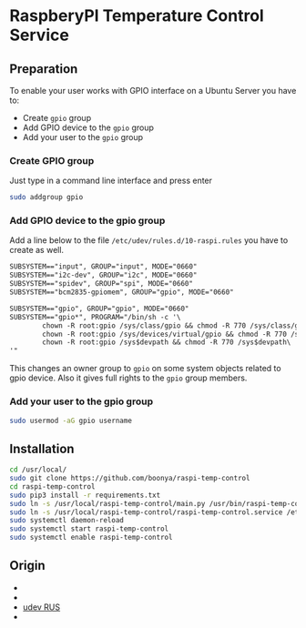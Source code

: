 # RaspberyPI Temperature Control Service

## Preparation

To enable your user works with GPIO interface on a Ubuntu Server you have to:

- Create `gpio` group
- Add GPIO device to the `gpio` group
- Add your user to the `gpio` group

### Create GPIO group

Just type in a command line interface and press enter

```bash
sudo addgroup gpio
```

### Add GPIO device to the gpio group

Add a line below to the file `/etc/udev/rules.d/10-raspi.rules` you have to create as well.

```txt
SUBSYSTEM=="input", GROUP="input", MODE="0660"
SUBSYSTEM=="i2c-dev", GROUP="i2c", MODE="0660"
SUBSYSTEM=="spidev", GROUP="spi", MODE="0660"
SUBSYSTEM=="bcm2835-gpiomem", GROUP="gpio", MODE="0660"

SUBSYSTEM=="gpio", GROUP="gpio", MODE="0660"
SUBSYSTEM=="gpio*", PROGRAM="/bin/sh -c '\
        chown -R root:gpio /sys/class/gpio && chmod -R 770 /sys/class/gpio;\
        chown -R root:gpio /sys/devices/virtual/gpio && chmod -R 770 /sys/devices/virtual/gpio;\
        chown -R root:gpio /sys$devpath && chmod -R 770 /sys$devpath\
'"
```

This changes an owner group to `gpio` on some system objects related to gpio device.
Also it gives full rights to the `gpio` group members.

### Add your user to the gpio group

```bash
sudo usermod -aG gpio username
```

## Installation

```bash
cd /usr/local/
sudo git clone https://github.com/boonya/raspi-temp-control
cd raspi-temp-control
sudo pip3 install -r requirements.txt
sudo ln -s /usr/local/raspi-temp-control/main.py /usr/bin/raspi-temp-control
sudo ln -s /usr/local/raspi-temp-control/raspi-temp-control.service /etc/systemd/system/raspi-temp-control.service
sudo systemctl daemon-reload
sudo systemctl start raspi-temp-control
sudo systemctl enable raspi-temp-control
```

## Origin

- [](https://askubuntu.com/a/1233458/790519)
- [](https://www.digikey.com/en/maker/projects/c5061a5c6cf646b69a2ff6d698298422)
- [udev RUS](https://losst.ru/nastrojka-udev-rules-v-linux)
- [](https://www.electronicwings.com/raspberry-pi/raspberry-pi-pwm-generation-using-python-and-c)